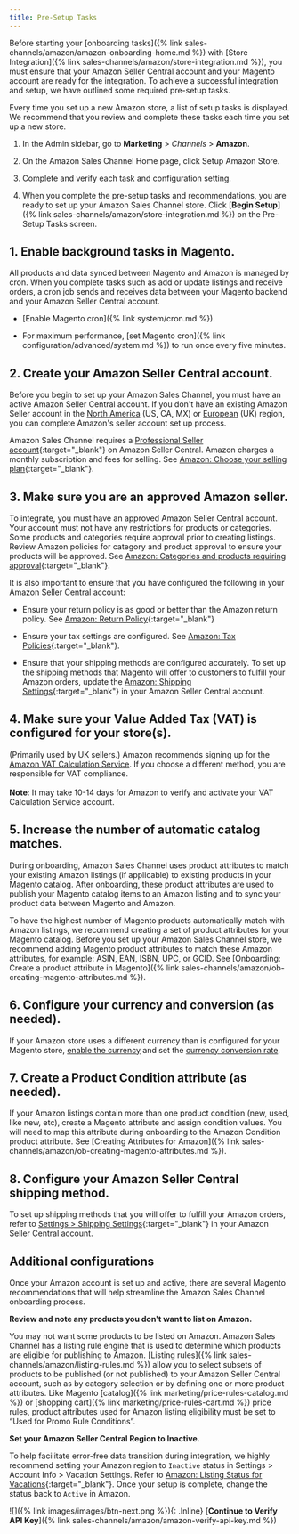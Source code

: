 ```yaml
---
title: Pre-Setup Tasks
---
```



Before starting your [onboarding tasks]({% link sales-channels/amazon/amazon-onboarding-home.md %}) with [Store Integration]({% link sales-channels/amazon/store-integration.md %}), you must ensure that your Amazon Seller Central account and your Magento account are ready for the integration. To achieve a successful integration and setup, we have outlined some required pre-setup tasks.

Every time you set up a new Amazon store, a list of setup tasks is displayed. We recommend that you review and complete these tasks each time you set up a new store.

1. In the Admin sidebar, go to **Marketing** > _Channels_ > **Amazon**.

1. On the Amazon Sales Channel Home page, click <span class="btn">Setup Amazon Store</span>.

1. Complete and verify each task and configuration setting.

1. When you complete the pre-setup tasks and recommendations, you are ready to set up your Amazon Sales Channel store. Click [**Begin Setup**]({% link sales-channels/amazon/store-integration.md %}) on the Pre-Setup Tasks screen.

## 1. Enable background tasks in Magento.

All products and data synced between Magento and Amazon is managed by cron. When you complete tasks such as add or update listings and receive orders, a cron job sends and receives data between your Magento backend and your Amazon Seller Central account.

- [Enable Magento cron]({% link system/cron.md %}).

- For maximum performance, [set Magento cron]({% link configuration/advanced/system.md %}) to run once every five minutes.

## 2. Create your Amazon Seller Central account.

Before you begin to set up your Amazon Sales Channel, you must have an active Amazon Seller Central account. If you don't have an existing Amazon Seller account in the [North America][1] (US, CA, MX)  or [European](https://services.amazon.co.uk/services/sell-online/how-it-works.html) (UK) region, you can complete Amazon's seller account set up process.

Amazon Sales Channel requires a [Professional Seller account][2]{:target="_blank"} on Amazon Seller Central. Amazon charges a monthly subscription and fees for selling. See [Amazon: Choose your selling plan][3]{:target="_blank"}.

## 3. Make sure you are an approved Amazon seller. 

To integrate, you must have an approved Amazon Seller Central account. Your account must not have any restrictions for products or categories. Some products and categories require approval prior to creating listings. Review Amazon policies for category and product approval to ensure your products will be approved. See [Amazon: Categories and products requiring approval][4]{:target="_blank"}.

It is also important to ensure that you have configured the following in your Amazon Seller Central account:

- Ensure your return policy is as good or better than the Amazon return policy. See [Amazon: Return Policy][5]{:target="_blank"}

- Ensure your tax settings are configured. See [Amazon: Tax Policies][6]{:target="_blank"}.

- Ensure that your shipping methods are configured accurately. To set up the shipping methods that Magento will offer to customers to fulfill your Amazon orders, update the [Amazon: Shipping Settings][7]{:target="_blank"} in your Amazon Seller Central account.

## 4. Make sure your Value Added Tax (VAT) is configured for your store(s).
(Primarily used by UK sellers.) Amazon recommends signing up for the [Amazon VAT Calculation Service](https://services.amazon.co.uk/vat-calculation-service.html). If you choose a different method, you are responsible for VAT compliance.<br/><br/>**Note**: It may take 10-14 days for Amazon to verify and activate your VAT Calculation Service account.

## 5. Increase the number of automatic catalog matches.

During onboarding, Amazon Sales Channel uses product attributes to match your existing Amazon listings (if applicable) to existing products in your Magento catalog. After onboarding, these product attributes are used to publish your Magento catalog items to an Amazon listing and to sync your product data between Magento and Amazon.

To have the highest number of Magento products automatically match with Amazon listings, we recommend creating a set of product attributes for your Magento catalog. Before you set up your Amazon Sales Channel store, we recommend adding Magento product attributes to match these Amazon attributes, for example: ASIN, EAN, ISBN, UPC, or GCID. See [Onboarding: Create a product attribute in Magento]({% link sales-channels/amazon/ob-creating-magento-attributes.md %}).

## 6. Configure your currency and conversion (as needed).

If your Amazon store uses a different currency than is configured for your Magento store, [enable the currency][8] and set the [currency conversion rate][9].

## 7. Create a Product Condition attribute (as needed).

If your Amazon listings contain more than one product condition (new, used, like new, etc), create a Magento attribute and assign condition values. You will need to map this attribute during onboarding to the Amazon Condition product attribute. See [Creating Attributes for Amazon]({% link sales-channels/amazon/ob-creating-magento-attributes.md %}).

## 8. Configure your Amazon Seller Central shipping method.

To set up shipping methods that you will offer to fulfill your Amazon orders, refer to [Settings &gt; Shipping Settings][10]{:target="_blank"} in your Amazon Seller Central account.

## Additional configurations

Once your Amazon account is set up and active, there are several Magento recommendations that will help streamline the Amazon Sales Channel onboarding process.

**Review and note any products you don't want to list on Amazon.**

You may not want some products to be listed on Amazon. Amazon Sales Channel has a listing rule engine that is used to determine which products are eligible for publishing to Amazon. [Listing rules]({% link sales-channels/amazon/listing-rules.md %}) allow you to select subsets of products to be published (or not published) to your Amazon Seller Central account, such as by category selection or by defining one or more product attributes. Like Magento [catalog]({% link marketing/price-rules-catalog.md %}) or [shopping cart]({% link marketing/price-rules-cart.md %}) price rules, product attributes used for Amazon listing eligibility must be set to “Used for Promo Rule Conditions”.

**Set your Amazon Seller Central Region to Inactive.**

To help facilitate error-free data transition during integration, we highly recommend setting your Amazon region to `Inactive` status in Settings > Account Info > Vacation Settings. Refer to [Amazon: Listing Status for Vacations][11]{:target="_blank"}. Once your setup is complete, change the status back to `Active` in Amazon.

![]({% link images/images/btn-next.png %}){: .Inline} [**Continue to Verify API Key**]({% link sales-channels/amazon/amazon-verify-api-key.md %})

[1]: https://services.amazon.com/content/sell-on-amazon.html
[2]: https://services.amazon.com/content/sell-on-amazon.htm/
[3]: https://services.amazon.com/selling/pricing.html
[4]: https://sellercentral.amazon.com/gp/help/200333160
[5]: https://www.amazon.com/gp/help/customer/display.html?nodeId=15015721&amp;language=en_US&amp;ref=ag_home_cont_200364110
[6]: https://sellercentral.amazon.com/gp/help/external/help.html?itemID=200405820&amp;language=en_US&amp;ref=efph_200405820_cont_521
[7]: https://sellercentral.amazon.com/sbr/ref=xx_shipset_dnav_xx#shipping_templates
[8]: https://docs.magento.com/m2/ce/user_guide/configuration/general/currency-setup.html
[9]: https://docs.magento.com/m2/ce/user_guide/stores/currency-update.html
[10]: https://sellercentral.amazon.com/gp/help/G891
[11]: https://sellercentral.amazon.com/gp/help/help.html?itemID=200135620&amp;language=en_MX&amp;ref=ag_200135620_cont_191
